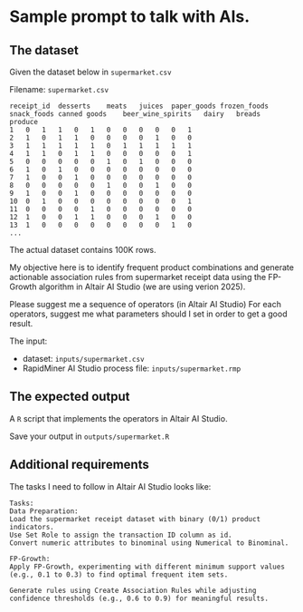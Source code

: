 # Sample prompt to talk with AIs.

## The dataset

Given the dataset below in `supermarket.csv`

Filename: `supermarket.csv`
```csv
receipt_id	desserts	meats	juices	paper_goods	frozen_foods	snack_foods	canned goods	beer_wine_spirits	dairy	breads	produce
1	0	1	1	0	1	0	0	0	0	0	1
2	1	0	1	1	0	0	0	0	1	0	0
3	1	1	1	1	1	0	1	1	1	1	1
4	1	1	0	1	1	0	0	0	0	0	1
5	0	0	0	0	0	1	0	1	0	0	0
6	1	0	1	0	0	0	0	0	0	0	0
7	1	0	0	1	0	0	0	0	0	0	0
8	0	0	0	0	0	1	0	0	1	0	0
9	1	0	0	1	0	0	0	0	0	0	0
10	0	1	0	0	0	0	0	0	0	0	1
11	0	0	0	0	1	0	0	0	0	0	0
12	1	0	0	1	1	0	0	0	1	0	0
13	1	0	0	0	0	0	0	0	0	1	0
...
```

The actual dataset contains 100K rows.

My objective here is to identify frequent product combinations and generate actionable association rules from supermarket receipt data using the FP-Growth algorithm in Altair AI Studio (we are using verion 2025). 

Please suggest me a sequence of operators (in Altair AI Studio)
For each operators, suggest me what parameters should I set in order to get a good result. 

The input: 
- dataset: `inputs/supermarket.csv`
- RapidMiner AI Studio process file: `inputs/supermarket.rmp`

## The expected output

A `R` script that implements the operators in Altair AI Studio.

Save your output in `outputs/supermarket.R`

## Additional requirements

The tasks I need to follow in Altair AI Studio looks like:

```
Tasks:
Data Preparation: 
Load the supermarket receipt dataset with binary (0/1) product indicators.
Use Set Role to assign the transaction ID column as id. 
Convert numeric attributes to binominal using Numerical to Binominal.

FP-Growth:
Apply FP-Growth, experimenting with different minimum support values (e.g., 0.1 to 0.3) to find optimal frequent item sets. 

Generate rules using Create Association Rules while adjusting confidence thresholds (e.g., 0.6 to 0.9) for meaningful results.

```
